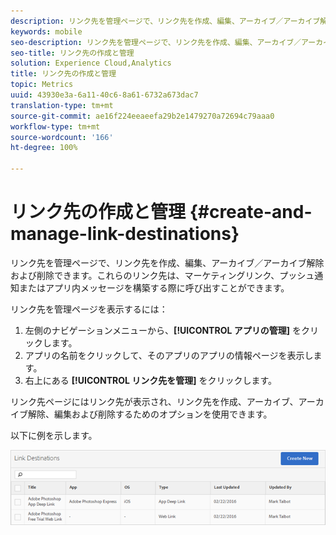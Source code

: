 ```yaml
---
description: リンク先を管理ページで、リンク先を作成、編集、アーカイブ／アーカイブ解除および削除できます。これらのリンク先は、マーケティングリンク、プッシュ通知またはアプリ内メッセージを構築する際に呼び出すことができます。
keywords: mobile
seo-description: リンク先を管理ページで、リンク先を作成、編集、アーカイブ／アーカイブ解除および削除できます。これらのリンク先は、マーケティングリンク、プッシュ通知またはアプリ内メッセージを構築する際に呼び出すことができます。
seo-title: リンク先の作成と管理
solution: Experience Cloud,Analytics
title: リンク先の作成と管理
topic: Metrics
uuid: 43930e3a-6a11-40c6-8a61-6732a673dac7
translation-type: tm+mt
source-git-commit: ae16f224eeaeefa29b2e1479270a72694c79aaa0
workflow-type: tm+mt
source-wordcount: '166'
ht-degree: 100%

---
```



# リンク先の作成と管理 {#create-and-manage-link-destinations}

リンク先を管理ページで、リンク先を作成、編集、アーカイブ／アーカイブ解除および削除できます。これらのリンク先は、マーケティングリンク、プッシュ通知またはアプリ内メッセージを構築する際に呼び出すことができます。

リンク先を管理ページを表示するには：

1. 左側のナビゲーションメニューから、**[!UICONTROL アプリの管理]** をクリックします。
1. アプリの名前をクリックして、そのアプリのアプリの情報ページを表示します。
1. 右上にある **[!UICONTROL リンク先を管理]** をクリックします。

リンク先ページにはリンク先が表示され、リンク先を作成、アーカイブ、アーカイブ解除、編集および削除するためのオプションを使用できます。

以下に例を示します。

![](assets/link_destinations_list.png)

